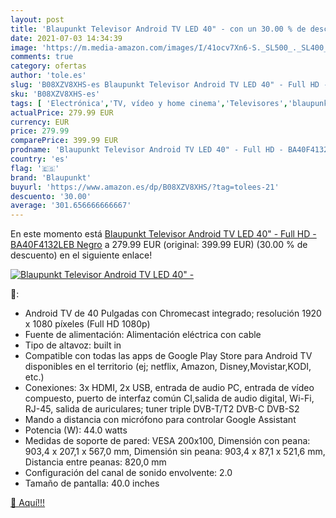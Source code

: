 ```yaml
---
layout: post
title: 'Blaupunkt Televisor Android TV LED 40" - con un 30.00 % de descuento'
date: 2021-07-03 14:34:39
image: 'https://m.media-amazon.com/images/I/41ocv7Xn6-S._SL500_._SL400_.jpg'
comments: true
category: ofertas
author: 'tole.es'
slug: 'B08XZV8XHS-es Blaupunkt Televisor Android TV LED 40" - Full HD -...'
sku: 'B08XZV8XHS-es'
tags: [ 'Electrónica','TV, vídeo y home cinema','Televisores','blaupunkt','televisor', ]
actualPrice: 279.99 EUR
currency: EUR
price: 279.99
comparePrice: 399.99 EUR
prodname: 'Blaupunkt Televisor Android TV LED 40" - Full HD - BA40F4132LEB  Negro'
country: 'es'
flag: '🇪🇸'
brand: 'Blaupunkt'
buyurl: 'https://www.amazon.es/dp/B08XZV8XHS/?tag=tolees-21'
descuento: '30.00'
average: '301.656666666667'
---
```


En este momento está [Blaupunkt Televisor Android TV LED 40" - Full HD - BA40F4132LEB  Negro](https://www.amazon.es/dp/B08XZV8XHS/?tag=tolees-21) a 279.99 EUR (original: 399.99 EUR) (30.00 %  de descuento) en el siguiente enlace!

[![Blaupunkt Televisor Android TV LED 40" -](https://m.media-amazon.com/images/I/41ocv7Xn6-S._SL500_._SL400_.jpg)](https://www.amazon.es/dp/B08XZV8XHS/?tag=tolees-21)

🔎:

- Android TV de 40 Pulgadas con Chromecast integrado; resolución 1920 x 1080 píxeles (Full HD 1080p)
- Fuente de alimentación: Alimentación eléctrica con cable
- Tipo de altavoz: built in
- Compatible con todas las apps de Google Play Store para Android TV disponibles en el territorio (ej; netflix, Amazon, Disney,Movistar,KODI, etc.)
- Conexiones: 3x HDMI, 2x USB, entrada de audio PC, entrada de vídeo compuesto, puerto de interfaz común CI,salida de audio digital, Wi-Fi, RJ-45, salida de auriculares; tuner triple DVB-T/T2 DVB-C DVB-S2
- Mando a distancia con micrófono para controlar Google Assistant
- Potencia (W): 44.0 watts
- Medidas de soporte de pared: VESA 200x100, Dimensión con peana: 903,4 x 207,1 x 567,0 mm, Dimensión sin peana: 903,4 x 87,1 x 521,6 mm, Distancia entre peanas: 820,0 mm
- Configuración del canal de sonido envolvente: 2.0
- Tamaño de pantalla: 40.0 inches

[🛒 Aquí!!!](https://www.amazon.es/dp/B08XZV8XHS/?tag=tolees-21)
